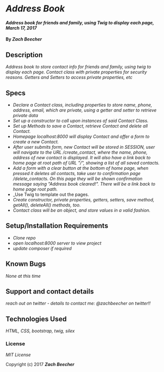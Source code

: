 # _Address Book_

#### _Address book for friends and family, using Twig to display each page, March 17, 2017_

#### By _**Zach Beecher**_

## Description

_Address book to store contact info for friends and family, using twig to display each page. Contact class with private properties for security reasons. Getters and Setters to access private properties, etc_

## Specs

* _Declare a Contact class, including properties to store name, phone, address, email, which are private, using a getter and setter to retrieve private data_
* _Set up a constructor to call upon instances of said Contact Class._
* _Set up Methods to save a Contact, retrieve Contact and delete all Contact._
* _Homepage localhost:8000 will display Contact and offer a form to create a new Contact._
* _After user submits form, new Contact will be stored in SESSION, user will navigate to the URL /create_contact, where the name, phone, address of new contact is displayed. It will also have a link back to home page at root path of URL "/", showing a list of all saved contacts._
* _Add a form with a clear button at the bottom of home page, when pressed it deletes all contacts, take user to confirmation page /delete_contacts. On this page they will be shown confirmation message saying "Address book cleared!". There will be a link back to home page root path._
* _Use Twig to template out the pages.
* _Create constructor, private properties, getters, setters, save method, getAll(), deleteAll() methods, too._
* _Contact class will be an object, and store values in a valid fashion._



## Setup/Installation Requirements

* _Clone repo_
* _open localhost:8000 server to view project_
* _update composer if required_




## Known Bugs

_None at this time_

## Support and contact details

_reach out on twitter - details to contact me: @zachbeecher on twitter!!_

## Technologies Used

_HTML, CSS, bootstrap, twig, silex_

### License

*MIT License*

Copyright (c) 2017 **_Zach Beecher_**
